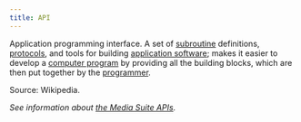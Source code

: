 ```yaml
---
title: API
---
```


Application programming interface. A set of [subroutine](https://en.wikipedia.org/wiki/Subroutine) definitions, [protocols](https://en.wiktionary.org/wiki/Protocol), and tools for building [application software](https://en.wikipedia.org/wiki/Application_software); makes it easier to develop a [computer program](https://en.wikipedia.org/wiki/Computer_program) by providing all the building blocks, which are then put together by the [programmer](https://en.wikipedia.org/wiki/Programmer). 

Source: Wikipedia.

*See information about [the Media Suite APIs](/documentation/apis).*